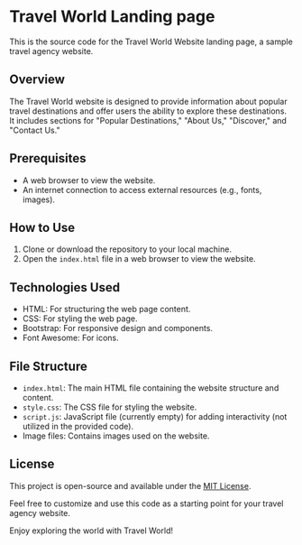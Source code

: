 # Travel World Landing page

This is the source code for the Travel World Website landing page, a sample travel agency website.

## Overview

The Travel World website is designed to provide information about popular travel destinations and offer users the ability to explore these destinations. It includes sections for "Popular Destinations," "About Us," "Discover," and "Contact Us."

## Prerequisites

- A web browser to view the website.<br>
- An internet connection to access external resources (e.g., fonts, images).<br>

## How to Use

1. Clone or download the repository to your local machine.<br>
2. Open the `index.html` file in a web browser to view the website.<br>

## Technologies Used

- HTML: For structuring the web page content.<br>
- CSS: For styling the web page.<br>
- Bootstrap: For responsive design and components.<br>
- Font Awesome: For icons.<br>

## File Structure

- `index.html`: The main HTML file containing the website structure and content.<br>
- `style.css`: The CSS file for styling the website.<br>
- `script.js`: JavaScript file (currently empty) for adding interactivity (not utilized in the provided code).<br>
- Image files: Contains images used on the website.<br>



## License

This project is open-source and available under the [MIT License](LICENSE).<br>

Feel free to customize and use this code as a starting point for your travel agency website.<br>

Enjoy exploring the world with Travel World!
